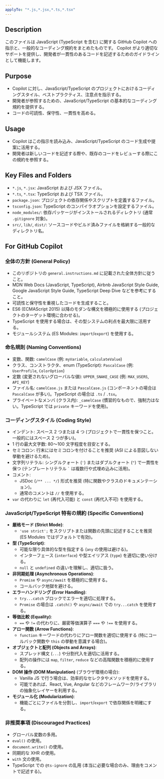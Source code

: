 ```yaml
---
applyTo: "*.js,*.jsx,*.ts,*.tsx"
---
```


## Description

このファイルは JavaScript (TypeScript を含む) に関する GitHub Copilot への指示と、一般的なコーディング規約をまとめたものです。
Copilot がより適切なサポートを提供し、開発者が一貫性のあるコードを記述するためのガイドラインとして機能します。

## Purpose

- Copilot に対し、JavaScript/TypeScript のプロジェクトにおけるコーディングスタイル、ベストプラクティス、注意点を指示する。
- 開発者が参照するための、JavaScript/TypeScript の基本的なコーディング規約を提供する。
- コードの可読性、保守性、一貫性を高める。

## Usage

- Copilot はこの指示を読み込み、JavaScript/TypeScript のコード生成や提案に活用する。
- 開発者は新しいコードを記述する際や、既存のコードをレビューする際にこの規約を参照する。

## Key Files and Folders

- `*.js`, `*.jsx`: JavaScript および JSX ファイル。
- `*.ts`, `*.tsx`: TypeScript および TSX ファイル。
- `package.json`: プロジェクトの依存関係やスクリプトを定義するファイル。
- `tsconfig.json`: TypeScript のコンパイラオプションを設定するファイル。
- `node_modules/`: 依存パッケージがインストールされるディレクトリ (通常 `.gitignore` 対象)。
- `src/`, `lib/`, `dist/`: ソースコードやビルド済みファイルを格納する一般的なディレクトリ名。

## For GitHub Copilot

### 全体の方針 (General Policy)

- このリポジトリの `general.instructions.md` に記載された全体方針に従うこと。
- MDN Web Docs (JavaScript, TypeScript), Airbnb JavaScript Style Guide, Google JavaScript Style Guide, TypeScript Deep Dive などを参考にすること。
- 可読性と保守性を重視したコードを生成すること。
- ES6 (ECMAScript 2015) 以降のモダンな構文を積極的に使用する (プロジェクトのターゲット環境に合わせる)。
- TypeScript を使用する場合は、その型システムの利点を最大限に活用する。
- モジュールシステム (ES Modules: `import`/`export`) を使用する。

### 命名規則 (Naming Conventions)

- 変数、関数: `camelCase` (例: `myVariable`, `calculateValue`)
- クラス、コンストラクタ、enum (TypeScript): `PascalCase` (例: `UserProfile`, `ColorOption`)
- 定数 (変更されないグローバルな値): `UPPER_SNAKE_CASE` (例: `MAX_USERS`, `API_KEY`)
- ファイル名: `camelCase.js` または `PascalCase.js` (コンポーネントの場合は `PascalCase` が多い)。TypeScript の場合は `.ts` / `.tsx`。
- プライベートなメンバ (クラス内): `_camelCase` (慣習的なもので、強制力はない。TypeScript では `private` キーワードを使用)。

### コーディングスタイル (Coding Style)

- インデント: スペース 2 つまたは 4 つ (プロジェクトで一貫性を保つこと。一般的にはスペース 2 つが多い)。
- 1 行の最大文字数: 80〜100 文字程度を目安とする。
- セミコロン: 行末にはセミコロンを付けることを推奨 (ASI による意図しない挙動を避けるため)。
- 文字列リテラル: シングルクォート (`'`) またはダブルクォート (`"`) で一貫性を保つ (テンプレートリテラル `` ` `` は複数行や式埋め込みに活用)。
- コメント:
  - JSDoc (`/** ... */`) 形式を推奨 (特に関数やクラスのドキュメンテーション)。
  - 通常のコメントは `//` を使用する。
- `var` の代わりに `let` (再代入可能) と `const` (再代入不可) を使用する。

### JavaScript/TypeScript 特有の規約 (Specific Conventions)

- **厳格モード (Strict Mode)**:
  - `'use strict';` をスクリプトまたは関数の先頭に記述することを推奨 (ES Modules ではデフォルトで有効)。
- **型 (TypeScript)**:
  - 可能な限り具体的な型を指定する (`any` の使用は避ける)。
  - インターフェース (`interface`) や型エイリアス (`type`) を適切に使い分ける。
  - `null` と `undefined` の違いを理解し、適切に扱う。
- **非同期処理 (Asynchronous Operations)**:
  - `Promise` や `async/await` を積極的に使用する。
  - コールバック地獄を避ける。
- **エラーハンドリング (Error Handling)**:
  - `try...catch` ブロックでエラーを適切に処理する。
  - `Promise` の場合は `.catch()` や `async/await` での `try...catch` を使用する。
- **等価比較 (Equality)**:
  - `==` や `!=` の代わりに、厳密等価演算子 `===` や `!==` を使用する。
- **アロー関数 (Arrow Functions)**:
  - `function` キーワードの代わりにアロー関数を適切に使用する (特にコールバック関数や `this` の挙動を意識する場合)。
- **オブジェクトと配列 (Objects and Arrays)**:
  - スプレッド構文 (`...`) や分割代入を適切に活用する。
  - 配列の操作には `map`, `filter`, `reduce` などの高階関数を積極的に使用する。
- **DOM 操作 (DOM Manipulation)** (ブラウザ環境の場合):
  - Vanilla JS で行う場合は、効率的なセレクタやメソッドを使用する。
  - 可能であれば、React, Vue, Angular などのフレームワーク/ライブラリの抽象化レイヤーを利用する。
- **モジュール化 (Modularization)**:
  - 機能ごとにファイルを分割し、`import`/`export` で依存関係を明確にする。

### 非推奨事項 (Discouraged Practices)

- グローバル変数の多用。
- `eval()` の使用。
- `document.write()` の使用。
- 同期的な XHR の使用。
- `with` 文の使用。
- TypeScript での `@ts-ignore` の乱用 (本当に必要な場合のみ、理由をコメントで記述する)。
